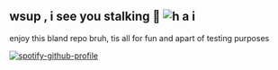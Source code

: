 ## wsup , i see you stalking 🤨 ![h a i](https://komarev.com/ghpvc/?username=PR3TTYPLEASE&color=ff69b4&label=meowers)

enjoy this bland repo bruh, tis all for fun and apart of testing purposes

[![spotify-github-profile](https://spotify-github-profile.kittinanx.com/api/view?uid=1uuz81ys5eomswefdxwyzxjnp&cover_image=true&theme=natemoo-re&show_offline=false&background_color=121212&interchange=true&bar_color=53b14f&bar_color_cover=false)](https://github.com/kittinan/spotify-github-profile)

